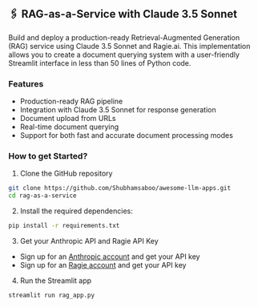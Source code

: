 ## 🖇️ RAG-as-a-Service with Claude 3.5 Sonnet
Build and deploy a production-ready Retrieval-Augmented Generation (RAG) service using Claude 3.5 Sonnet and Ragie.ai. This implementation allows you to create a document querying system with a user-friendly Streamlit interface in less than 50 lines of Python code.

### Features
- Production-ready RAG pipeline
- Integration with Claude 3.5 Sonnet for response generation
- Document upload from URLs
- Real-time document querying
- Support for both fast and accurate document processing modes

### How to get Started?

1. Clone the GitHub repository
```bash
git clone https://github.com/Shubhamsaboo/awesome-llm-apps.git
cd rag-as-a-service
```

2. Install the required dependencies:

```bash
pip install -r requirements.txt
```

3. Get your Anthropic API and Ragie API Key

- Sign up for an [Anthropic account](https://console.anthropic.com/) and get your API key
- Sign up for an [Ragie account](https://www.ragie.ai/) and get your API key

4. Run the Streamlit app
```bash
streamlit run rag_app.py
```